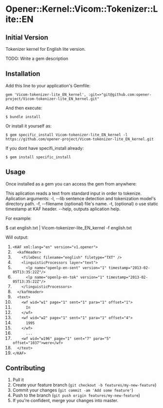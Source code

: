 # Opener::Kernel::Vicom::Tokenizer::Lite::EN

## Initial Version

Tokenizer kernel for English lite version.

TODO: Write a gem description

## Installation

Add this line to your application's Gemfile:

    gem 'Vicom-tokenizer-lite_EN_kernel', :git=>"git@github.com:opener-project/Vicom-tokenizer-lite_EN_kernel.git"

And then execute:

    $ bundle install

Or install it yourself as:

    $ gem specific_install Vicom-tokenizer-lite_EN_kernel -l https://github.com/opener-project/Vicom-tokenizer-lite_EN_kernel.git


If you dont have specifi_install already:

    $ gem install specific_install

## Usage

Once installed as a gem you can access the gem from anywhere:

This aplication reads a text from standard input in order to tokenize.
Aplication arguments:
-l, --lib       sentence detection and tokenization model's directory path.
-f, --filename  (optional) file's name.
-t,             (optional) o use static timestamp at KAF header.
--help,         outputs aplication help.


For example:

$ cat english.txt | Vicom-tokenizer-lite_EN_kernel -f english.txt

Will output:

01. `<KAF xml:lang="en" version="v1.opener">`
02. `  <kafHeader>`
03. `    <fileDesc filename="english" filetype="TXT" />`
04. `    <linguisticProcessors layer="text">`
05. `      <lp name="openlp-en-sent" version="1" timestamp="2013-02-05T13:35:22Z"/>`
06. `      <lp name="openlp-en-tok" version="1" timestamp="2013-02-05T13:35:22Z"/>`
07. `    </linguisticProcessors>`
08. `  </kafHeader>`
09. `  <text>`
10. `    <wf wid="w1" page="1" sent="1" para="1" offset="1">`
11. `      In`
12. `    </wf>`
13. `    <wf wid="w2" page="1" sent="1" para="1" offset="4">`
14. `      1995`
15. `    </wf>`
16. `      ...`
17. `    <wf wid="w196" page="1" sent="7" para="5" offset="1037">were</wf>`
18. `  </text>`
19. `</KAF>`


## Contributing

1. Pull it
2. Create your feature branch (`git checkout -b features/my-new-feature`)
3. Commit your changes (`git commit -am 'Add some feature'`)
4. Push to the branch (`git push origin features/my-new-feature`)
5. If you're confident, merge your changes into master.

